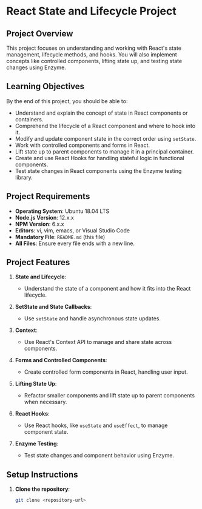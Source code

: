 # React State and Lifecycle Project

## Project Overview

This project focuses on understanding and working with React's state management, lifecycle methods, and hooks. You will also implement concepts like controlled components, lifting state up, and testing state changes using Enzyme.

## Learning Objectives

By the end of this project, you should be able to:
- Understand and explain the concept of state in React components or containers.
- Comprehend the lifecycle of a React component and where to hook into it.
- Modify and update component state in the correct order using `setState`.
- Work with controlled components and forms in React.
- Lift state up to parent components to manage it in a principal container.
- Create and use React Hooks for handling stateful logic in functional components.
- Test state changes in React components using the Enzyme testing library.

## Project Requirements

- **Operating System**: Ubuntu 18.04 LTS
- **Node.js Version**: 12.x.x
- **NPM Version**: 6.x.x
- **Editors**: vi, vim, emacs, or Visual Studio Code
- **Mandatory File**: `README.md` (this file)
- **All Files**: Ensure every file ends with a new line.

## Project Features

1. **State and Lifecycle**: 
   - Understand the state of a component and how it fits into the React lifecycle.
   
2. **SetState and State Callbacks**: 
   - Use `setState` and handle asynchronous state updates.

3. **Context**: 
   - Use React's Context API to manage and share state across components.

4. **Forms and Controlled Components**: 
   - Create controlled form components in React, handling user input.

5. **Lifting State Up**: 
   - Refactor smaller components and lift state up to parent components when necessary.

6. **React Hooks**: 
   - Use React hooks, like `useState` and `useEffect`, to manage component state.

7. **Enzyme Testing**: 
   - Test state changes and component behavior using Enzyme.

## Setup Instructions

1. **Clone the repository**:
   ```bash
   git clone <repository-url>


